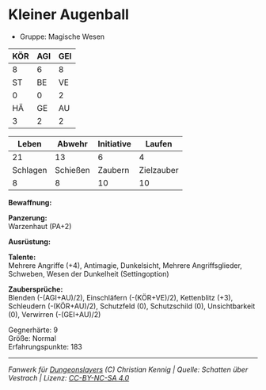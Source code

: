# Kleiner Augenball  
- Gruppe: Magische Wesen  

| KÖR | AGI | GEI |  
| --- | --- | --- |  
| 8   | 6   | 8   |
| ST  | BE  | VE  |  
| 0   | 0   | 2   |
| HÄ  | GE  | AU  |  
| 3   | 2   | 2   |


| Leben    | Abwehr   | Initiative | Laufen     |
| -------- | -------- | ---------- | ---------- |
| 21       | 13       | 6          | 4          |
| Schlagen | Schießen | Zaubern    | Zielzauber |
| 8        | 8        | 10         | 10         |

**Bewaffnung:**  


**Panzerung:**  
Warzenhaut (PA+2)

**Ausrüstung:**  


**Talente:**  
Mehrere Angriffe (+4), Antimagie, Dunkelsicht, Mehrere Angriffsglieder, Schweben, Wesen der Dunkelheit (Settingoption)

**Zaubersprüche:**  
Blenden (-(AGI+AU)/2), Einschläfern (-(KÖR+VE)/2), Kettenblitz (+3), Schleudern (-(KÖR+AU)/2), Schutzfeld (0), Schutzschild (0), Unsichtbarkeit (0), Verwirren (-(GEI+AU)/2)

Gegnerhärte: 9  
Größe: Normal  
Erfahrungspunkte: 183  



___
*Fanwerk für [Dungeonslayers](https://www.dungeonslayers.net/) (C) Christian Kennig | Quelle: Schatten über Vestrach | Lizenz: [CC-BY-NC-SA 4.0](https://creativecommons.org/licenses/by-nc-sa/4.0/deed.de)*